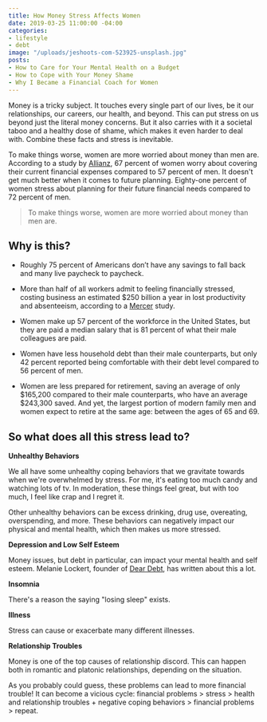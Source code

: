```yaml
---
title: How Money Stress Affects Women
date: 2019-03-25 11:00:00 -04:00
categories:
- lifestyle
- debt
image: "/uploads/jeshoots-com-523925-unsplash.jpg"
posts:
- How to Care for Your Mental Health on a Budget
- How to Cope with Your Money Shame
- Why I Became a Financial Coach for Women
---
```


Money is a tricky subject. It touches every single part of our lives, be it our relationships, our careers, our health, and beyond. This can put stress on us beyond just the literal money concerns. But it also carries with it a societal taboo and a healthy dose of shame, which makes it even harder to deal with. Combine these facts and stress is inevitable.

To make things worse, women are more worried about money than men are. According to a study by [Allianz](http://www.allianzusa.com/lovefamilymoney/insights/financial-stress-affects-men-and-women-differently/), 67 percent of women worry about covering their current financial expenses compared to 57 percent of men. It doesn't get much better when it comes to future planning. Eighty-one percent of women stress about planning for their future financial needs compared to 72 percent of men.

> To make things worse, women are more worried about money than men are.

## Why is this?

* Roughly 75 percent of Americans don’t have any savings to fall back and many live paycheck to paycheck.

* More than half of all workers admit to feeling financially stressed, costing business an estimated $250 billion a year in lost productivity and absenteeism, according to a [Mercer](https://www.mercer.com/newsroom/financial-stress-could-cost-us-employers-up-to-250-billion-in-lost-wages-annually-finds-new-mercer-survey.html) study.

* Women make up 57 percent of the workforce in the United States, but they are paid a median salary that is 81 percent of what their male colleagues are paid. 

* Women have less household debt than their male counterparts, but only 42 percent reported being comfortable with their debt level compared to 56 percent of men.

* Women are less prepared for retirement, saving an average of only $165,200 compared to their male counterparts, who have an average $243,300 saved. And yet, the largest portion of modern family men and women expect to retire at the same age: between the ages of 65 and 69.

## So what does all this stress lead to?

**Unhealthy Behaviors**

We all have some unhealthy coping behaviors that we gravitate towards when we're overwhelmed by stress. For me, it's eating too much candy and watching lots of tv. In moderation, these things feel great, but with too much, I feel like crap and I regret it.

Other unhealthy behaviors can be excess drinking, drug use, overeating, overspending, and more. These behaviors can negatively impact our physical and mental health, which then makes us more stressed.

**Depression and Low Self Esteem**

Money issues, but debt in particular, can impact your mental health and self esteem. Melanie Lockert, founder of [Dear Debt](http://deardebt.com/), has written about this a lot. 

**Insomnia**

There's a reason the saying "losing sleep" exists. 

**Illness**

Stress can cause or exacerbate many different illnesses.

**Relationship Troubles**

Money is one of the top causes of relationship discord. This can happen both in romantic and platonic relationships, depending on the situation.  

As you probably could guess, these problems can lead to more financial trouble! It can become a vicious cycle: financial problems > stress > health and relationship troubles \+ negative coping behaviors > financial problems > repeat.